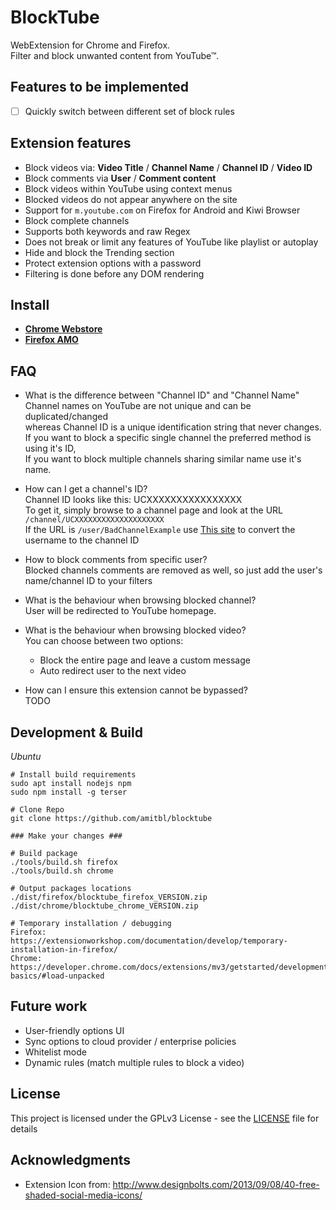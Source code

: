 # BlockTube

WebExtension for Chrome and Firefox.  
Filter and block unwanted content from YouTube™.

## Features to be implemented

- [ ] Quickly switch between different set of block rules

## Extension features

* Block videos via: **Video Title** / **Channel Name** / **Channel ID** / **Video ID**
* Block comments via **User** / **Comment content**
* Block videos within YouTube using context menus
* Blocked videos do not appear anywhere on the site
* Support for `m.youtube.com` on Firefox for Android and Kiwi Browser
* Block complete channels
* Supports both keywords and raw Regex
* Does not break or limit any features of YouTube like playlist or autoplay
* Hide and block the Trending section
* Protect extension options with a password
* Filtering is done before any DOM rendering

## Install

* [**Chrome Webstore**](https://chrome.google.com/webstore/detail/blocktube/bbeaicapbccfllodepmimpkgecanonai?hl=en-US)
* [**Firefox AMO**](https://addons.mozilla.org/en-US/firefox/addon/blocktube/)

## FAQ
  
* What is the difference between "Channel ID" and "Channel Name"  
  Channel names on YouTube are not unique and can be duplicated/changed  
  whereas Channel ID is a unique identification string that never changes.  
  If you want to block a specific single channel the preferred method is using it's ID,  
  If you want to block multiple channels sharing similar name use it's name.

* How can I get a channel's ID?  
  Channel ID looks like this: UCXXXXXXXXXXXXXXXX  
  To get it, simply browse to a channel page and look at the URL `/channel/UCXXXXXXXXXXXXXXXXXXXX`  
  If the URL is `/user/BadChannelExample` use [This site](https://vabs.github.io/youtube-channel-name-converter/) to convert the username to the channel ID

* How to block comments from specific user?  
  Blocked channels comments are removed as well, so just add the user's name/channel ID
  to your filters

* What is the behaviour when browsing blocked channel?  
  User will be redirected to YouTube homepage.

* What is the behaviour when browsing blocked video?  
  You can choose between two options:
  - Block the entire page and leave a custom message
  - Auto redirect user to the next video

* How can I ensure this extension cannot be bypassed?   
  TODO

## Development & Build

*Ubuntu*
```
# Install build requirements
sudo apt install nodejs npm
sudo npm install -g terser

# Clone Repo
git clone https://github.com/amitbl/blocktube

### Make your changes ###

# Build package
./tools/build.sh firefox
./tools/build.sh chrome

# Output packages locations
./dist/firefox/blocktube_firefox_VERSION.zip
./dist/chrome/blocktube_chrome_VERSION.zip

# Temporary installation / debugging
Firefox: https://extensionworkshop.com/documentation/develop/temporary-installation-in-firefox/
Chrome: https://developer.chrome.com/docs/extensions/mv3/getstarted/development-basics/#load-unpacked
```

## Future work

* User-friendly options UI
* Sync options to cloud provider / enterprise policies
* Whitelist mode
* Dynamic rules (match multiple rules to block a video)

## License

This project is licensed under the GPLv3 License - see the [LICENSE](LICENSE) file for details

## Acknowledgments

* Extension Icon from: http://www.designbolts.com/2013/09/08/40-free-shaded-social-media-icons/
